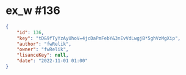 
# ex_w #136
                
```JSON
{
    "id": 136,
    "key": "tD&9fTyYzAyUhoV=4jcDaPmFebY&3nEvVdLwgjB*5ghVzMgXip",
    "author": "fwRelik",
    "owner": "fwRelik",
    "lisanceKey": null,
    "date": "2022-11-01 01:00"
}
```
